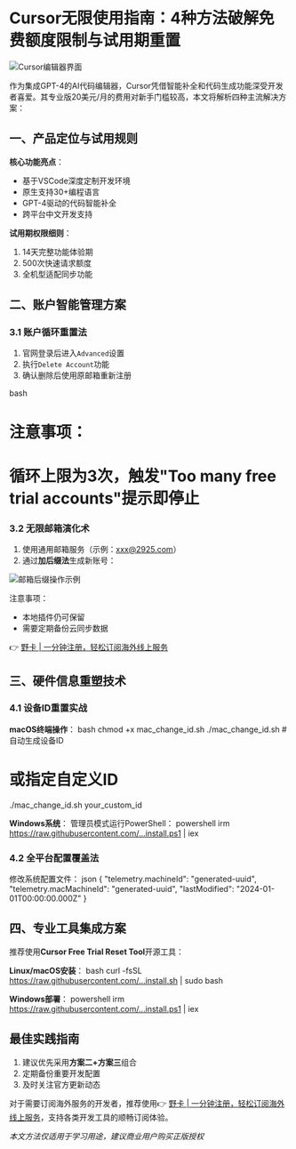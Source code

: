 # Cursor无限使用指南：4种方法破解免费额度限制与试用期重置

![Cursor编辑器界面](https://bbtdd.com/wp-content/uploads/img/405753326649783.webp)

作为集成GPT-4的AI代码编辑器，Cursor凭借智能补全和代码生成功能深受开发者喜爱。其专业版20美元/月的费用对新手门槛较高，本文将解析四种主流解决方案：

## 一、产品定位与试用规则
**核心功能亮点**：
- 基于VSCode深度定制开发环境
- 原生支持30+编程语言
- GPT-4驱动的代码智能补全
- 跨平台中文开发支持

**试用期权限细则**：
1. 14天完整功能体验期
2. 500次快速请求额度
3. 全机型适配同步功能

## 二、账户智能管理方案

### 3.1 账户循环重置法
1. 官网登录后进入`Advanced`设置
2. 执行`Delete Account`功能
3. 确认删除后使用原邮箱重新注册

bash
# 注意事项：
# 循环上限为3次，触发"Too many free trial accounts"提示即停止

### 3.2 无限邮箱演化术
1. 使用通用邮箱服务（示例：xxx@2925.com）
2. 通过**加后缀法**生成新账号：

![邮箱后缀操作示例](https://bbtdd.com/wp-content/uploads/img/83182567435120.webp)

注意事项：
- 本地插件仍可保留
- 需要定期备份云同步数据

👉 [野卡 | 一分钟注册，轻松订阅海外线上服务](https://bbtdd.com/yeka)

## 三、硬件信息重塑技术

### 4.1 设备ID重置实战
**macOS终端操作**：
bash
chmod +x mac_change_id.sh
./mac_change_id.sh  #自动生成设备ID
# 或指定自定义ID
./mac_change_id.sh your_custom_id


**Windows系统**：
管理员模式运行PowerShell：
powershell
irm https://raw.githubusercontent.com/...install.ps1 | iex


### 4.2 全平台配置覆盖法
修改系统配置文件：
json
{
"telemetry.machineId": "generated-uuid",
"telemetry.macMachineId": "generated-uuid",
"lastModified": "2024-01-01T00:00:00.000Z"
}


## 四、专业工具集成方案
推荐使用**Cursor Free Trial Reset Tool**开源工具：

**Linux/macOS安装**：
bash
curl -fsSL https://raw.githubusercontent.com/...install.sh | sudo bash


**Windows部署**：
powershell
irm https://raw.githubusercontent.com/...install.ps1 | iex


## 最佳实践指南
1. 建议优先采用**方案二+方案三**组合
2. 定期备份重要开发配置
3. 及时关注官方更新动态

对于需要订阅海外服务的开发者，推荐使用👉 [野卡 | 一分钟注册，轻松订阅海外线上服务](https://bbtdd.com/yeka)，支持各类开发工具的顺畅订阅体验。

*本文方法仅适用于学习用途，建议商业用户购买正版授权*